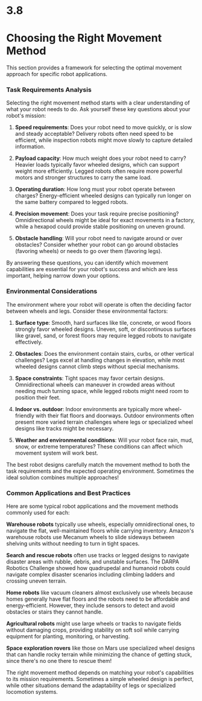 # 3.8
# ****Choosing the Right Movement Method****

This section provides a framework for selecting the optimal movement approach for specific robot applications.

### **Task Requirements Analysis**

Selecting the right movement method starts with a clear understanding of what your robot needs to do. Ask yourself these key questions about your robot's mission:

1. **Speed requirements**: Does your robot need to move quickly, or is slow and steady acceptable? Delivery robots often need speed to be efficient, while inspection robots might move slowly to capture detailed information.

2. **Payload capacity**: How much weight does your robot need to carry? Heavier loads typically favor wheeled designs, which can support weight more efficiently. Legged robots often require more powerful motors and stronger structures to carry the same load.

3. **Operating duration**: How long must your robot operate between charges? Energy-efficient wheeled designs can typically run longer on the same battery compared to legged robots.

4. **Precision movement**: Does your task require precise positioning? Omnidirectional wheels might be ideal for exact movements in a factory, while a hexapod could provide stable positioning on uneven ground.

5. **Obstacle handling**: Will your robot need to navigate around or over obstacles? Consider whether your robot can go around obstacles (favoring wheels) or needs to go over them (favoring legs).

By answering these questions, you can identify which movement capabilities are essential for your robot's success and which are less important, helping narrow down your options.

### **Environmental Considerations**

The environment where your robot will operate is often the deciding factor between wheels and legs. Consider these environmental factors:

1. **Surface type**: Smooth, hard surfaces like tile, concrete, or wood floors strongly favor wheeled designs. Uneven, soft, or discontinuous surfaces like gravel, sand, or forest floors may require legged robots to navigate effectively.

2. **Obstacles**: Does the environment contain stairs, curbs, or other vertical challenges? Legs excel at handling changes in elevation, while most wheeled designs cannot climb steps without special mechanisms.

3. **Space constraints**: Tight spaces may favor certain designs. Omnidirectional wheels can maneuver in crowded areas without needing much turning space, while legged robots might need room to position their feet.

4. **Indoor vs. outdoor**: Indoor environments are typically more wheel-friendly with their flat floors and doorways. Outdoor environments often present more varied terrain challenges where legs or specialized wheel designs like tracks might be necessary.

5. **Weather and environmental conditions**: Will your robot face rain, mud, snow, or extreme temperatures? These conditions can affect which movement system will work best.

The best robot designs carefully match the movement method to both the task requirements and the expected operating environment. Sometimes the ideal solution combines multiple approaches!

### **Common Applications and Best Practices**

Here are some typical robot applications and the movement methods commonly used for each:

**Warehouse robots** typically use wheels, especially omnidirectional ones, to navigate the flat, well-maintained floors while carrying inventory. Amazon's warehouse robots use Mecanum wheels to slide sideways between shelving units without needing to turn in tight spaces.

**Search and rescue robots** often use tracks or legged designs to navigate disaster areas with rubble, debris, and unstable surfaces. The DARPA Robotics Challenge showed how quadrupedal and humanoid robots could navigate complex disaster scenarios including climbing ladders and crossing uneven terrain.

**Home robots** like vacuum cleaners almost exclusively use wheels because homes generally have flat floors and the robots need to be affordable and energy-efficient. However, they include sensors to detect and avoid obstacles or stairs they cannot handle.

**Agricultural robots** might use large wheels or tracks to navigate fields without damaging crops, providing stability on soft soil while carrying equipment for planting, monitoring, or harvesting.

**Space exploration rovers** like those on Mars use specialized wheel designs that can handle rocky terrain while minimizing the chance of getting stuck, since there's no one there to rescue them!

The right movement method depends on matching your robot's capabilities to its mission requirements. Sometimes a simple wheeled design is perfect, while other situations demand the adaptability of legs or specialized locomotion systems.
